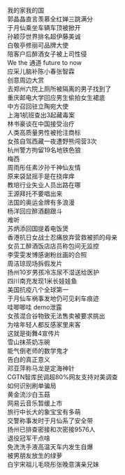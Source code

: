我的家我的国  
郭晶晶直言羡慕全红婵三跳满分  
于月仙乘坐车辆车顶被掀开  
孙颖莎世界排名超伊藤美诚  
白敬亭修丽可品牌大使  
陪客户后醉酒女子被上司性侵  
We the 通道 future to now  
应采儿脑补陈小春张智霖  
创意周边大赏  
去郑州六院上厕所被隔离的男子找到了  
重庆邮电大学回应男生偷拍女生裙底  
中方召回驻立陶宛大使  
上海1航班查出3起藏毒案  
林书豪谈在中国接受治疗  
人类高质量男性被抢注商标  
女孩自驾西藏一夜遭野熊闯营3次  
杭州警方拘留19名地铁色狼  
梅西  
周雨彤任素汐孙千神仙友情  
原来袋鼠摇手是在挠痒痒  
教培行业失业人员出路在哪  
王源拜托不要唱出来  
法国的奥运金牌有多浪漫  
杨洋回应醉酒翻跟斗  
难听  
苏炳添回国提着电饭煲  
香港抗日女战士忍痛放弃营救被抓的母亲  
女员工醉酒饭店店员称包间无监控  
李雯雯发博感谢粉丝画的合照  
周洁琼现场拆假发片  
扬州10岁男孩冷冻尿不湿送给医护  
四川南充发现1米长娃娃鱼  
美国抗疫八个全球第一  
于月仙车祸事发地仍可见刹车痕迹  
哇唧唧哇 demo泄露  
女孩混合谷物致无法售卖被要求挑出  
为啥年轻人都反感家里来客  
这就是街舞4宣传片  
雪山抹茶奶冻碗  
能气倒老师的数学鬼才  
告白的真正意义  
邓亚萍称马龙是定海神针  
CGTN智库民调超80%网友支持对美调查  
如何识别刷单骗局  
黄金流沙白玉菇  
网易云音乐暂缓上市  
旅行中长大的象宝宝有多萌  
交警称事发时于月仙系了安全带  
扬州已排查密接和次密接9576人  
退役冠军干点啥  
免洗洗手液高温天车内发生自爆  
被男朋友放生的绿萝  
白宇宋祖儿毛晓彤张晚意演亲兄妹  
